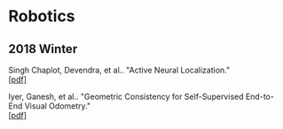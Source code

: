 # Robotics

## 2018 Winter
Singh Chaplot, Devendra, et al.. "Active Neural Localization."
</br>[[pdf]](https://arxiv.org/pdf/1801.08214.pdf)

Iyer, Ganesh, et al.. "Geometric Consistency for Self-Supervised End-to-End Visual Odometry."
</br>[[pdf]](https://arxiv.org/pdf/1804.03789.pdf)